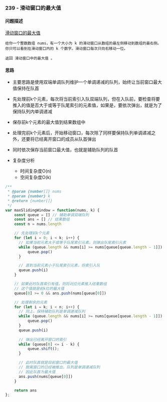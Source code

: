 ### 239 - 滑动窗口的最大值

#### 问题描述

[滑动窗口的最大值](https://leetcode-cn.com/problems/sliding-window-maximum/)

```textile
给你一个整数数组 nums，有一个大小为 k 的滑动窗口从数组的最左侧移动到数组的最右侧。你只可以看到在滑动窗口内的 k 个数字。滑动窗口每次只向右移动一位。

返回 滑动窗口中的最大值 。
```

#### 思路

- 主要思路是使用双端单调队列维护一个单调递减的队列，始终让当前窗口最大值保持在队首

- 先处理前k个元素，每次将当前索引入队双端队列，但在入队前，要检查将要推入的值是否大于或等于队尾索引的元素值，如果是，要依次弹出，就是为了保持队列内单调递减

- 保存前k个元素的最大值到结果数组中

- 处理完前k个元素后，开始移动窗口，每次除了同样要保持队列单调递减之外，还要将已经离开窗口的成员从队首弹出

- 同时依次保存当前窗口最大值，也就是辅助队列的队首

- 复杂度分析
  
  - 时间复杂度O(n)
  - 空间复杂度O(k)

```js
/**
 * @param {number[]} nums
 * @param {number} k
 * @return {number[]}
 */
var maxSlidingWindow = function(nums, k) {
    const queue = [] // 辅助单调双端队列
    const ans = [] // 结果数组
    const n = nums.length

    // 先处理前k个元素
    for (let i = 0; i < k; i++) {
      // 如果当前元素大于或等于队尾索引元素，则弹出队尾索引元素
      while (queue.length && nums[i] >= nums[queue[queue.length - 1]]) {
          queue.pop()
      }

      // 直到当前元素小于队尾索引元素，将索引入队
      queue.push(i)
    }

    // 如果此时队首索引有值，则将对应元素推入结果数组
    // 这个值就是前k位的最大值
    queue[0] >= 0 && ans.push(nums[queue[0]])

    // 处理剩余的元素
    for (let i = k; i < n; i++) {
      // 同上，保持辅助队列是单调递减队列
      while (queue.length && nums[i] >= nums[queue[queue.length - 1]]) {
          queue.pop()
      }
      queue.push(i)
      
      // 弹出已经离开窗口的索引
      while (queue[0] <= i - k) {
          queue.shift();
      }

      // 此时队首就是目前窗口的最大值
      // 脱离窗口的已经被推出，队列是单调递减队列
      // 因此队首为最大值
      ans.push(nums[queue[0]])
    }

    return ans
};
```
